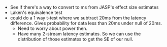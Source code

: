 * See if there's a way to convert to ms from JASP's effect size estimates
* Laken's equivalence test
* could do a 1 way t-test where we subtract 20ms from the latency difference. Gives probability for data less than 20ms under null of 20ms. 
	* Need to worry about power then. 
	* Have many 2-stream latency estimates. So we can use the distribution of those estimates to get the SE of our null. 